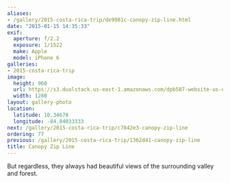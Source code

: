 ```yaml
---
aliases:
- /gallery/2015-costa-rica-trip/de9981c-canopy-zip-line.html
date: "2015-01-15 14:35:33"
exif:
  aperture: f/2.2
  exposure: 1/1522
  make: Apple
  model: iPhone 6
galleries:
- 2015-costa-rica-trip
image:
  height: 960
  url: https://s3.dualstack.us-east-1.amazonaws.com/dpb587-website-us-east-1/asset/gallery/2015-costa-rica-trip/de9981c-canopy-zip-line~1280.jpg
  width: 1280
layout: gallery-photo
location:
  latitude: 10.34678
  longitude: -84.84033333
next: /gallery/2015-costa-rica-trip/c7842e3-canopy-zip-line
ordering: 77
previous: /gallery/2015-costa-rica-trip/1362d41-canopy-zip-line
title: Canopy Zip Line
---
```


But regardless, they always had beautiful views of the surrounding valley and forest.
